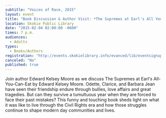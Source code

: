 ```yaml
---
subtitle: "Voices of Race, 2015"
layout: event
title: "Book Discussion & Author Visit: *The Supremes at Earl's All You Can Eat*"
location: Skokie Public Library
date: "2015-02-04 02:00:00 -0600"
times: 7 p.m.
audiences: 
  - Adults
types: 
  - Books/Authors
registration: "http://events.skokielibrary.info/evanced/lib/eventsignup.asp?ID=21099"
canceled: "No"
published: true
---
```


Join author Edward Kelsey Moore as we discuss The Supremes at Earl's All-You-Can-Eat by Edward Kelsey Moore. Odette, Clarice, and Barbara Jean have seen their friendship endure through bullies, love affairs and great tragedies. But can they survive a tumultuous year when they are forced to face their past mistakes? This funny and touching book sheds light on what it was like to live through the Civil Rights era and how those struggles continue to shape modern day communities and lives.